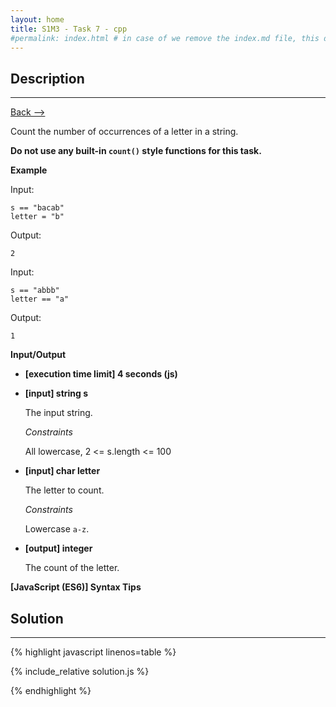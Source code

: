```yaml
---
layout: home
title: S1M3 - Task 7 - cpp
#permalink: index.html # in case of we remove the index.md file, this doc will be the index page
---
```


<div class="row">
<div class="columnStmt" markdown="1">

##  Description
------

[Back --> ](../README.md)

Count the number of occurrences of a letter in a string.

**Do not use any built-in `count()` style functions for this task.**

**Example**

Input:
```
s == "bacab"
letter = "b"
```
Output:
```
2
```
Input:
```
s == "abbb"
letter == "a"
```
Output:
```
1
```

**Input/Output**

* **[execution time limit] 4 seconds (js)**

* **[input] string s**

    The input string.

    *Constraints*

    All lowercase, 2 <= s.length <= 100

* **[input] char letter**

    The letter to count.

    *Constraints*

    Lowercase `a-z`.

* **[output] integer**

    The count of the letter.

**[JavaScript (ES6)] Syntax Tips**

</div>
<div class="columnSol" markdown="1">

## Solution
------

{% highlight javascript linenos=table %}

{% include_relative solution.js %}

{% endhighlight %}

</div>
</div>